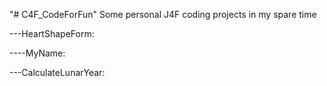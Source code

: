"# C4F_CodeForFun" 
Some personal J4F coding projects in my spare time

---HeartShapeForm:

----MyName: 

---CalculateLunarYear: 